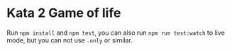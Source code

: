 # Kata 2 Game of life
Run `npm install` and `npm test`, you can also run `npm run test:watch` to live mode, but you can not use `.only` or similar.

